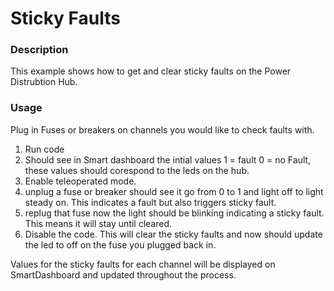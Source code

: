 # Sticky Faults

### Description
This example shows how to get and clear sticky faults on the Power Distrubtion Hub.

### Usage
Plug in Fuses or breakers on channels you would like to check faults with.  

1. Run code
2. Should see in Smart dashboard the intial values 1 = fault 0 = no Fault, these values should corespond to the leds on the hub.
3. Enable teleoperated mode.
4. unplug a fuse or breaker should see it go from 0 to 1 and light off to light steady on. This indicates a fault but also triggers sticky fault.
5. replug that fuse now the light should be blinking indicating a sticky fault.  This means it will stay until cleared.
6. Disable the code.  This will clear the sticky faults and now should update the led to off on the fuse you plugged back in. 

Values for the sticky faults for each channel will be displayed on SmartDashboard and updated throughout the process.